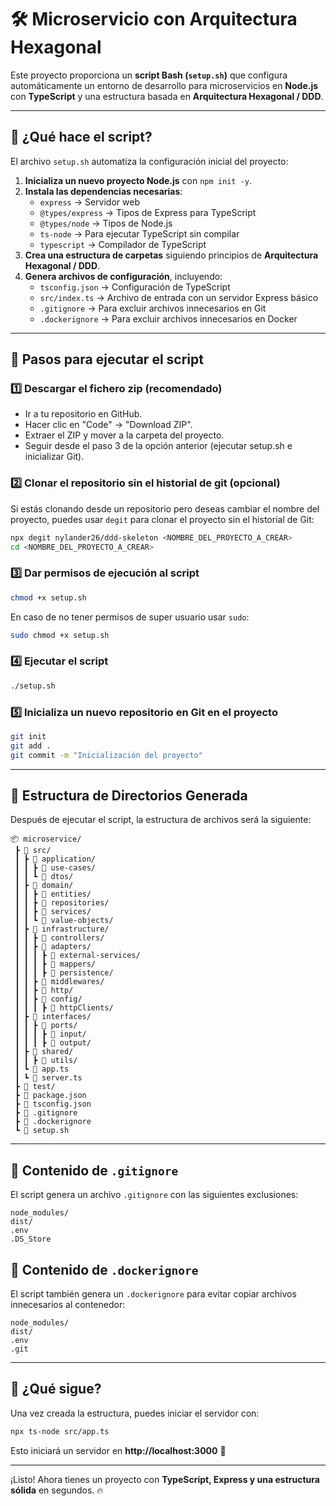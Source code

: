 # 🛠 Microservicio con Arquitectura Hexagonal

Este proyecto proporciona un **script Bash (`setup.sh`)** que configura automáticamente un entorno de desarrollo para microservicios en **Node.js** con **TypeScript** y una estructura basada en **Arquitectura Hexagonal / DDD**.

---

## 📌 ¿Qué hace el script?

El archivo `setup.sh` automatiza la configuración inicial del proyecto:

1. **Inicializa un nuevo proyecto Node.js** con `npm init -y`.
2. **Instala las dependencias necesarias**:
   - `express` → Servidor web
   - `@types/express` → Tipos de Express para TypeScript
   - `@types/node` → Tipos de Node.js
   - `ts-node` → Para ejecutar TypeScript sin compilar
   - `typescript` → Compilador de TypeScript
3. **Crea una estructura de carpetas** siguiendo principios de **Arquitectura Hexagonal / DDD**.
4. **Genera archivos de configuración**, incluyendo:
   - `tsconfig.json` → Configuración de TypeScript
   - `src/index.ts` → Archivo de entrada con un servidor Express básico
   - `.gitignore` → Para excluir archivos innecesarios en Git
   - `.dockerignore` → Para excluir archivos innecesarios en Docker

---

## 🚀 Pasos para ejecutar el script

### 1️⃣ Descargar el fichero zip (recomendado)
* Ir a tu repositorio en GitHub. 
* Hacer clic en "Code" → "Download ZIP". 
* Extraer el ZIP y mover a la carpeta del proyecto. 
* Seguir desde el paso 3 de la opción anterior (ejecutar setup.sh e inicializar Git). 

### 2️⃣ Clonar el repositorio sin el historial de git (opcional)
Si estás clonando desde un repositorio pero deseas cambiar el nombre del proyecto, puedes usar `degit` para clonar el proyecto sin el historial de Git:
```bash
npx degit nylander26/ddd-skeleton <NOMBRE_DEL_PROYECTO_A_CREAR>
cd <NOMBRE_DEL_PROYECTO_A_CREAR>
```

### 3️⃣ Dar permisos de ejecución al script
```bash
chmod +x setup.sh
```
En caso de no tener permisos de super usuario usar `sudo`:
```bash
sudo chmod +x setup.sh
```

### 4️⃣ Ejecutar el script
```bash
./setup.sh
```

### 5️⃣ Inicializa un nuevo repositorio en Git en el proyecto
```bash
git init
git add .
git commit -m "Inicialización del proyecto"
```

---

## 📂 Estructura de Directorios Generada

Después de ejecutar el script, la estructura de archivos será la siguiente:

```
📦 microservice/
 ┣ 📂 src/
 ┃ ┣ 📂 application/
 ┃ ┃ ┣ 📂 use-cases/
 ┃ ┃ ┗ 📂 dtos/
 ┃ ┣ 📂 domain/
 ┃ ┃ ┣ 📂 entities/
 ┃ ┃ ┣ 📂 repositories/
 ┃ ┃ ┣ 📂 services/
 ┃ ┃ ┗ 📂 value-objects/
 ┃ ┣ 📂 infrastructure/
 ┃ ┃ ┣ 📂 controllers/
 ┃ ┃ ┣ 📂 adapters/
 ┃ ┃ ┃ ┣ 📂 external-services/
 ┃ ┃ ┃ ┣ 📂 mappers/
 ┃ ┃ ┃ ┣ 📂 persistence/
 ┃ ┃ ┣ 📂 middlewares/
 ┃ ┃ ┣ 📂 http/
 ┃ ┃ ┣ 📂 config/
 ┃ ┃ ┃ ┣ 📂 httpClients/
 ┃ ┣ 📂 interfaces/
 ┃ ┃ ┣ 📂 ports/
 ┃ ┃ ┃ ┣ 📂 input/
 ┃ ┃ ┃ ┣ 📂 output/
 ┃ ┣ 📂 shared/
 ┃ ┃ ┣ 📂 utils/
 ┃ ┗ 📜 app.ts
 ┃ ┗ 📜 server.ts
 ┣ 📂 test/
 ┣ 📜 package.json
 ┣ 📜 tsconfig.json
 ┣ 📜 .gitignore
 ┣ 📜 .dockerignore
 ┗ 📜 setup.sh
```

---

## 📜 Contenido de `.gitignore`
El script genera un archivo `.gitignore` con las siguientes exclusiones:
```gitignore
node_modules/
dist/
.env
.DS_Store
```

## 📜 Contenido de `.dockerignore`
El script también genera un `.dockerignore` para evitar copiar archivos innecesarios al contenedor:
```dockerignore
node_modules/
dist/
.env
.git
```

---

## 🎯 ¿Qué sigue?

Una vez creada la estructura, puedes iniciar el servidor con:
```bash
npx ts-node src/app.ts
```

Esto iniciará un servidor en **http://localhost:3000** 🚀

---

¡Listo! Ahora tienes un proyecto con **TypeScript, Express y una estructura sólida** en segundos. 🔥

